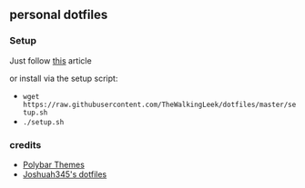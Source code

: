 ## personal dotfiles

### Setup

Just follow [this](https://www.anand-iyer.com/blog/2018/a-simpler-way-to-manage-your-dotfiles.html) article

or install via the setup script:
* `wget https://raw.githubusercontent.com/TheWalkingLeek/dotfiles/master/setup.sh`
* `./setup.sh`

### credits

- [Polybar Themes](https://github.com/adi1090x/polybar-themes)
- [Joshuah345's dotfiles](https://github.com/joshuah345/linux-dotfiles)

